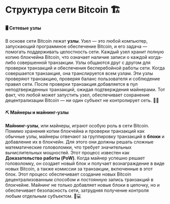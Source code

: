 # Структура сети Bitcoin 🏗️

#### 🖥️ Сетевые узлы

В основе сети Bitcoin лежат **узлы**. Узел — это любой компьютер, запускающий программное обеспечение Bitcoin, и его задача — помогать поддерживать целостность сети. Каждый узел хранит полную копию блокчейна Bitcoin, что означает наличие записи о каждой когда-либо совершенной транзакции. Узлы общаются друг с другом для проверки транзакций и обеспечения бесперебойной работы сети. Когда совершается транзакция, она транслируется всем узлам. Эти узлы проверяют транзакцию, проверяя баланс пользователя и соблюдение правил сети. После проверки транзакция добавляется в пул неподтвержденных транзакций, ожидая подтверждения майнерами. Тот факт, что любой может запустить узел, обеспечивает сохранение децентрализации Bitcoin — ни один субъект не контролирует сеть. 🔗📡

#### ⛏️ Майнеры и майнинг-узлы

**Майнинг-узлы**, или майнеры, играют особую роль в сети Bitcoin. Помимо хранения копии блокчейна и проверки транзакций как обычные узлы, майнеры отвечают за группировку транзакций в **блоки** и добавление их в блокчейн. Для этого они должны решать сложные математические головоломки, что требует значительных вычислительных мощностей. Этот процесс известен как **Доказательство работы (PoW)**. Когда майнер успешно решает головоломку, он создает новый блок и получает вознаграждение в виде новых Bitcoin, а также комиссии за транзакции, включенные в этот блок. Этот процесс обеспечивает создание новых Bitcoin децентрализованным способом и постоянную запись транзакций в блокчейне. Майнинг не только добавляет новые блоки в цепочку, но и обеспечивает безопасность сети, затрудняя получение контроля любым отдельным субъектом. 🧮💻